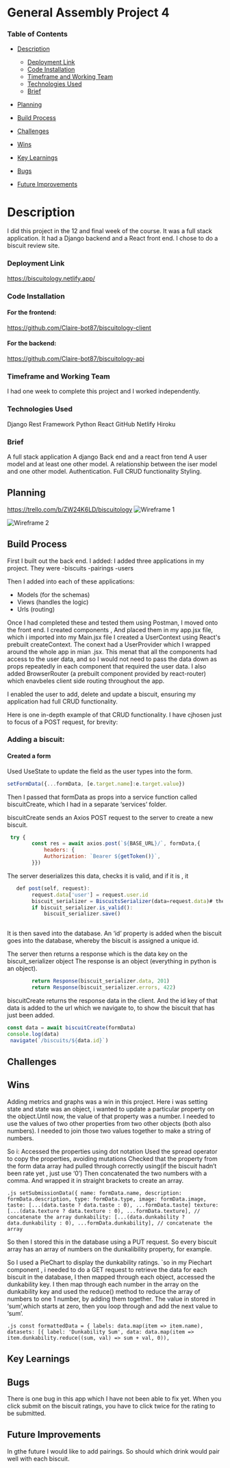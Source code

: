 # General Assembly Project 4

### Table of Contents
* [Description](#description)
    - [Deployment Link](#deployment-link)
    - [Code Installation](#code-installation)
    - [Timeframe and Working Team](#timeframe-and-working-team)
    - [Technologies Used](#technologies-used)
    - [Brief](#brief)
* [Planning](#planning)
 
* [Build Process](#build-process)
  
* [Challenges](#challenges)
* [Wins](#wins)
* [Key Learnings](#key-learnings)
* [Bugs](#bugs)
* [Future Improvements](#future-improvements)

# Description
I did this project in the 12 and final week of the course. It was a full stack application. It had a Django backend and a React front end.  I chose to do a biscuit review site.

### Deployment Link 
https://biscuitology.netlify.app/

### Code Installation


#### For the frontend:
https://github.com/Claire-bot87/biscuitology-client

#### For the backend:
https://github.com/Claire-bot87/biscuitology-api

### Timeframe and Working Team
I had one week to complete this project and I worked independently.


### Technologies Used
Django Rest Framework
Python
React
GitHub
Netlify
Hiroku


### Brief
A full stack application 
A django Back end and a react fron tend
A user model and at least one other model. 
A relationship between the iser model and one other model.
Authentication. 
Full CRUD functionality
Styling.


## Planning
https://trello.com/b/ZW24K6LD/biscuitology
![Wireframe 1](https://res.cloudinary.com/dpv0j8frj/image/upload/v1743422242/Screenshot_2025-03-31_at_12.54.22_gwq4ob.png)

![Wireframe 2](https://res.cloudinary.com/dpv0j8frj/image/upload/v1743422242/Screenshot_2025-03-31_at_12.54.42_wnucnw.png)

## Build Process

First I built out the back end. I added: I added three applications in my project. They were 
-biscuits 
-pairings 
-users

Then I added into each of these applications: 
- Models (for the schemas)
- Views (handles the logic)
- Urls (routing)
  
Once I had completed these and tested them using Postman, I moved onto the front end. I created components , And placed them in my app.jsx file, which i imported into my Main.jsx file
I created a UserContext using React's prebuilt createContext. The conext had a UserProvider which I wrapped around the whole app in mian .jsx. This menat that all the components had access to the user data, and so I would not need to pass the data down as props repeatedly in each component that required the user data.
I also added BrowserRouter (a prebuilt component provided by react-router) which enavbeles client side routing throughout the app.

I enabled the user to add, delete and update a biscuit, ensuring my application had full CRUD functionality.

Here is one in-depth example of that CRUD functionality. I have cjhosen just to focus of a POST request, for brevity:

### Adding a biscuit: 

#### Created a form 
Used UseState to update the field as the user types into the form.

```.js
setFormData({...formData, [e.target.name]:e.target.value})
```

Then I passed that formData as props into a service function called biscuitCreate, which I had in a separate ‘services’ folder.

biscuitCreate sends an Axios POST request to the server to create a new biscuit.

```.js
 try {
        const res = await axios.post(`${BASE_URL}/`, formData,{
            headers: {
            Authorization: `Bearer ${getToken()}`,
        }})
```

The server deserializes this data, checks it is valid, and if it is , it

```.js
   def post(self, request):
        request.data['user'] = request.user.id
        biscuit_serializer = BiscuitsSerializer(data=request.data)# the data key is for data that will be added
        if biscuit_serializer.is_valid():
            biscuit_serializer.save()
    
```

It is then saved into the database. 
An ‘id’ property is added when the biscuit goes into the database, whereby the biscuit is assigned a unique id.

The server then returns a response which is the data key on the biscuit_serializer object
The response is an object (everything in python is an object).

```.js
        return Response(biscuit_serializer.data, 201)
        return Response(biscuit_serializer.errors, 422)
```

biscuitCreate returns the response data in the client. And the id key of that data is added to the url which we navigate to, to show the biscuit that has just been added.

```.js
const data = await biscuitCreate(formData)
console.log(data)
 navigate(`/biscuits/${data.id}`)
```




## Challenges


## Wins
Adding metrics and graphs was a win in this project.
Here i was setting state and state was an object, i wanted to update a particular property on the object.Until now, the value of that property was a number. I needed to use the values of two other properties from two other objects (both also numbers). I needed to join those two values together to make a string of numbers.

So i:
Accessed the properties using dot notation
Used the spread operator to copy the properties, avoiding mutations
Checked that the property from the form data array had pulled through correctly using(if the biscuit hadn’t been rate yet , just use ‘0’)
Then concatenated the two numbers with a comma.
And wrapped it in straight brackets to create an array.

``.js
    setSubmissionData({
            name: formData.name,
            description: formData.description,
            type: formData.type,
            image: formData.image,
            taste: [...(data.taste ? data.taste : 0), ...formData.taste]
            texture: [...(data.texture ? data.texture : 0), ...formData.texture], // concatenate the array
            dunkability: [...(data.dunkability ? data.dunkability : 0), ...formData.dunkability], // concatenate the array
``

So then I stored this in the database using a PUT request.
So every biscuit array has an array of numbers on the dunkalibility property, for example. 

So I used a PieChart to display the dunkability ratings. `so in my Piechart component , i needed to do a GET request to retrieve the data for each biscuit in the database, I then mapped through each object, accessed the dunkability key. I then map through each number in the array on the dunkability key and used the reduce() method  to reduce the array of numbers to one 1 number, by adding them together.
The value in stored in ‘sum’,which starts at zero,  then you loop through and add the next value to ‘sum’.


		

``.js
const formattedData = {
                    labels: data.map(item => item.name),
                    datasets: [{
                        label: 'Dunkability Sum',
data: data.map(item => item.dunkability.reduce((sum, val) => sum + val, 0)),
``

## Key Learnings


## Bugs
There is one bug in this app which I have not been able to fix yet. When you click submit on the biscuit ratings, you have to click twice for the rating to be submitted.

## Future Improvements
In gthe future I would like to add pairings. So should which drink would pair well with each biscuit.
